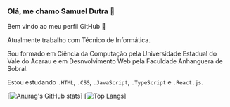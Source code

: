 ### Olá, me chamo Samuel Dutra    👋
Bem vindo ao meu perfil GitHub 👋

Atualmente trabalho com Técnico de Informática.

Sou formado em Ciência da Computação pela Universidade Estadual do Vale do Acarau e em Desnvolvimento Web pela Faculdade Anhanguera de Sobral.

Estou estudando `.HTML`, `.CSS`, `.JavaScript`, `.TypeScript` e `.React.js`.

<!--
**SamuelAuron/SamuelAuron** is a ✨ _special_ ✨ repository because its `README.md` (this file) appears on your GitHub profile.

Here are some ideas to get you started:

- 🔭 I’m currently working on ...
- 🌱 I’m currently learning ...
- 👯 I’m looking to collaborate on ...
- 🤔 I’m looking for help with ...
- 💬 Ask me about ...
- 📫 How to reach me: ...
- 😄 Pronouns: ...
- ⚡ Fun fact: ...
-->

[![Anurag's GitHub stats](https://github-readme-stats.vercel.app/api?username=samuelauron&show_icons=true&theme=github_dark)] [![Top Langs](https://github-readme-stats.vercel.app/api/top-langs/?username=samuelauron&theme=github_dark)]


